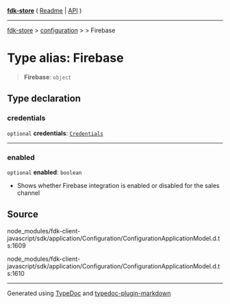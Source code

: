 [**fdk-store**](../../../README.md) ( [Readme](../../../README.md) \| [API](../../../API.md) )

---

[fdk-store](../../../API.md) > [configuration](../../README.md) > [<internal>](../README.md) > Firebase

# Type alias: Firebase

> **Firebase**: `object`

## Type declaration

### credentials

`optional` **credentials**: [`Credentials`](type-alias.Credentials.md)

---

### enabled

`optional` **enabled**: `boolean`

- Shows whether Firebase integration is enabled
  or disabled for the sales channel

## Source

node_modules/fdk-client-javascript/sdk/application/Configuration/ConfigurationApplicationModel.d.ts:1609

node_modules/fdk-client-javascript/sdk/application/Configuration/ConfigurationApplicationModel.d.ts:1610

---

Generated using [TypeDoc](https://typedoc.org/) and [typedoc-plugin-markdown](https://www.npmjs.com/package/typedoc-plugin-markdown)
